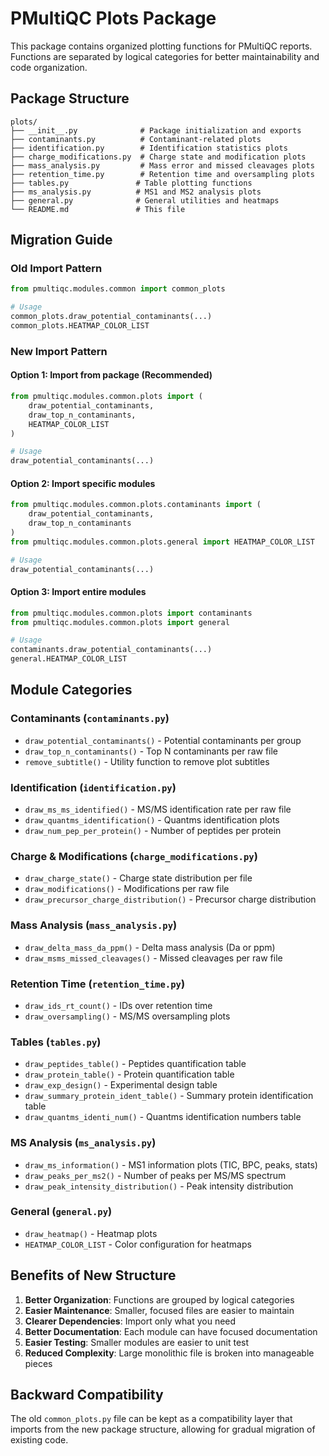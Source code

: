 # PMultiQC Plots Package

This package contains organized plotting functions for PMultiQC reports. Functions are separated by logical categories for better maintainability and code organization.

## Package Structure

```
plots/
├── __init__.py              # Package initialization and exports
├── contaminants.py          # Contaminant-related plots
├── identification.py        # Identification statistics plots
├── charge_modifications.py  # Charge state and modification plots
├── mass_analysis.py         # Mass error and missed cleavages plots
├── retention_time.py        # Retention time and oversampling plots
├── tables.py               # Table plotting functions
├── ms_analysis.py          # MS1 and MS2 analysis plots
├── general.py              # General utilities and heatmaps
└── README.md               # This file
```

## Migration Guide

### Old Import Pattern
```python
from pmultiqc.modules.common import common_plots

# Usage
common_plots.draw_potential_contaminants(...)
common_plots.HEATMAP_COLOR_LIST
```

### New Import Pattern

#### Option 1: Import from package (Recommended)
```python
from pmultiqc.modules.common.plots import (
    draw_potential_contaminants,
    draw_top_n_contaminants,
    HEATMAP_COLOR_LIST
)

# Usage
draw_potential_contaminants(...)
```

#### Option 2: Import specific modules
```python
from pmultiqc.modules.common.plots.contaminants import (
    draw_potential_contaminants,
    draw_top_n_contaminants
)
from pmultiqc.modules.common.plots.general import HEATMAP_COLOR_LIST

# Usage
draw_potential_contaminants(...)
```

#### Option 3: Import entire modules
```python
from pmultiqc.modules.common.plots import contaminants
from pmultiqc.modules.common.plots import general

# Usage
contaminants.draw_potential_contaminants(...)
general.HEATMAP_COLOR_LIST
```

## Module Categories

### Contaminants (`contaminants.py`)
- `draw_potential_contaminants()` - Potential contaminants per group
- `draw_top_n_contaminants()` - Top N contaminants per raw file
- `remove_subtitle()` - Utility function to remove plot subtitles

### Identification (`identification.py`)
- `draw_ms_ms_identified()` - MS/MS identification rate per raw file
- `draw_quantms_identification()` - Quantms identification plots
- `draw_num_pep_per_protein()` - Number of peptides per protein

### Charge & Modifications (`charge_modifications.py`)
- `draw_charge_state()` - Charge state distribution per file
- `draw_modifications()` - Modifications per raw file
- `draw_precursor_charge_distribution()` - Precursor charge distribution

### Mass Analysis (`mass_analysis.py`)
- `draw_delta_mass_da_ppm()` - Delta mass analysis (Da or ppm)
- `draw_msms_missed_cleavages()` - Missed cleavages per raw file

### Retention Time (`retention_time.py`)
- `draw_ids_rt_count()` - IDs over retention time
- `draw_oversampling()` - MS/MS oversampling plots

### Tables (`tables.py`)
- `draw_peptides_table()` - Peptides quantification table
- `draw_protein_table()` - Protein quantification table
- `draw_exp_design()` - Experimental design table
- `draw_summary_protein_ident_table()` - Summary protein identification table
- `draw_quantms_identi_num()` - Quantms identification numbers table

### MS Analysis (`ms_analysis.py`)
- `draw_ms_information()` - MS1 information plots (TIC, BPC, peaks, stats)
- `draw_peaks_per_ms2()` - Number of peaks per MS/MS spectrum
- `draw_peak_intensity_distribution()` - Peak intensity distribution

### General (`general.py`)
- `draw_heatmap()` - Heatmap plots
- `HEATMAP_COLOR_LIST` - Color configuration for heatmaps

## Benefits of New Structure

1. **Better Organization**: Functions are grouped by logical categories
2. **Easier Maintenance**: Smaller, focused files are easier to maintain
3. **Clearer Dependencies**: Import only what you need
4. **Better Documentation**: Each module can have focused documentation
5. **Easier Testing**: Smaller modules are easier to unit test
6. **Reduced Complexity**: Large monolithic file is broken into manageable pieces

## Backward Compatibility

The old `common_plots.py` file can be kept as a compatibility layer that imports from the new package structure, allowing for gradual migration of existing code.
